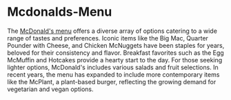 # Mcdonalds-Menu
The <a href="[url](https://www.mcdonaldsmenuph.com/)">McDonald's menu</a> offers a diverse array of options catering to a wide range of tastes and preferences. Iconic items like the Big Mac, Quarter Pounder with Cheese, and Chicken McNuggets have been staples for years, beloved for their consistency and flavor. Breakfast favorites such as the Egg McMuffin and Hotcakes provide a hearty start to the day. For those seeking lighter options, McDonald's includes various salads and fruit selections. In recent years, the menu has expanded to include more contemporary items like the McPlant, a plant-based burger, reflecting the growing demand for vegetarian and vegan options.
